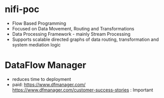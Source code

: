 # nifi-poc
- Flow Based Programming
- Focused on Data Movement, Routing and Transformations
- Data Processing Framework - mainly Stream Processing
- Supports scalable directed graphs of data routing, transformation and system mediation logic

# DataFlow Manager
- reduces time to deployment
- paid: https://www.dfmanager.com/
https://www.dfmanager.com/customer-success-stories : Important
